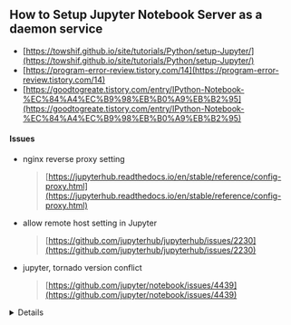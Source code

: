 ## How to Setup Jupyter Notebook Server as a daemon service
  - [https://towshif.github.io/site/tutorials/Python/setup-Jupyter/](https://towshif.github.io/site/tutorials/Python/setup-Jupyter/)
  - [https://program-error-review.tistory.com/14](https://program-error-review.tistory.com/14)
  - [https://goodtogreate.tistory.com/entry/IPython-Notebook-%EC%84%A4%EC%B9%98%EB%B0%A9%EB%B2%95](https://goodtogreate.tistory.com/entry/IPython-Notebook-%EC%84%A4%EC%B9%98%EB%B0%A9%EB%B2%95)

#### Issues
- nginx reverse proxy setting
	> [https://jupyterhub.readthedocs.io/en/stable/reference/config-proxy.html](https://jupyterhub.readthedocs.io/en/stable/reference/config-proxy.html)
- allow remote host setting in Jupyter
	> [https://github.com/jupyterhub/jupyterhub/issues/2230](https://github.com/jupyterhub/jupyterhub/issues/2230)
- jupyter, tornado version conflict
	> [https://github.com/jupyter/notebook/issues/4439](https://github.com/jupyter/notebook/issues/4439)

<details>
  <summary>Details</summary>
  <p>

#### /etc/nginx/conf.d/jupyter.conf
```nginx.conf
map $http_upgrade $connection_upgrade {
    default upgrade;
    ''      close;
}

server {
	listen       443 ssl http2;
	listen       [::]:443 ssl http2;
	server_name  jupyter.rolroralra.com;
	#root         /usr/share/nginx/html;

	# Load configuration files for the default server block.
	#include /etc/nginx/default.d/*.conf;
	include /etc/nginx/default.d/certbot_ssl.conf;	# managed by Certbot

  add_header Strict-Transport-Security max-age=15768000;

	# Managing literal requests to the JupyterHub front end
	location / {
		proxy_pass       http://localhost:8888;
		proxy_set_header X-Real-IP $remote_addr;
		proxy_set_header Host $host;
		proxy_set_header X-Forwarded-For $proxy_add_x_forwarded_for;

		# websocket headers
		proxy_http_version 1.1;
		proxy_set_header Upgrade $http_upgrade;
		proxy_set_header Connection $connection_upgrade;

		proxy_buffering off;
	}

 	#Managing requests to verify letsencrypt host
 	location ~ /.well-known {
 		allow all;
 	}


	error_page 404 /404.html;
		location = /40x.html {
	}

	error_page 500 502 503 504 /50x.html;
		location = /50x.html {
	}
}
```
  </p>
</details>
